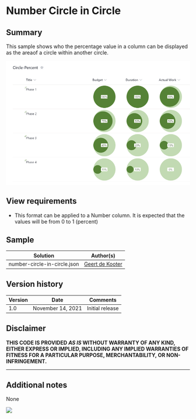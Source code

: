 # Number Circle in Circle

## Summary
This sample shows who the percentage value in a column can be displayed as the areaof a circle within  another circle.

![screenshot of the sample](./Circle_percent_result.png)

## View requirements
- This format can be applied to a Number column. It is expected that the values will be from 0 to 1 (percent)


## Sample

Solution|Author(s)
--------|---------
number-circle-in-circle.json | [Geert de Kooter](@gdekooter)

## Version history

Version|Date|Comments
-------|----|--------
1.0|November 14, 2021|Initial release

## Disclaimer
**THIS CODE IS PROVIDED *AS IS* WITHOUT WARRANTY OF ANY KIND, EITHER EXPRESS OR IMPLIED, INCLUDING ANY IMPLIED WARRANTIES OF FITNESS FOR A PARTICULAR PURPOSE, MERCHANTABILITY, OR NON-INFRINGEMENT.**

---

## Additional notes
None

<img src="https://telemetry.sharepointpnp.com/sp-dev-list-formatting/column-samples/number-circle-in-circle" />
